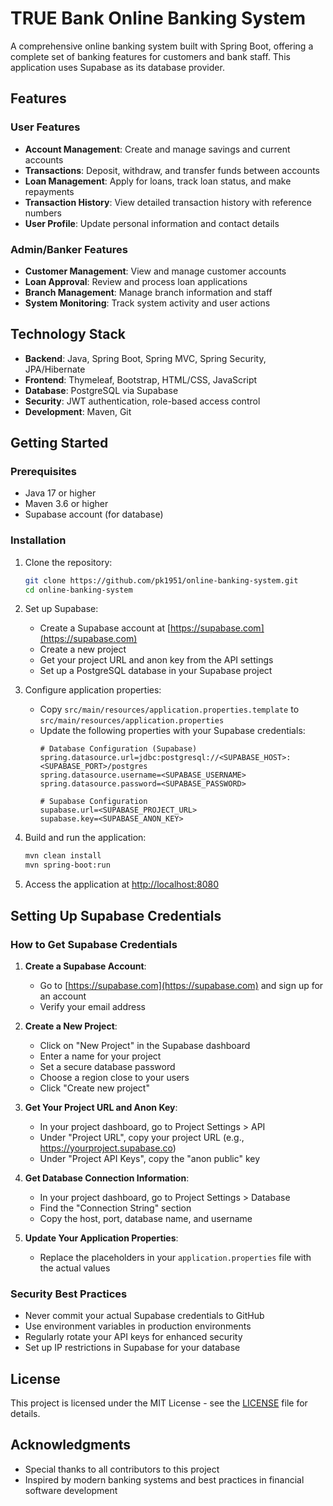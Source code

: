 # TRUE Bank Online Banking System

A comprehensive online banking system built with Spring Boot, offering a complete set of banking features for customers and bank staff. This application uses Supabase as its database provider.

## Features

### User Features
- **Account Management**: Create and manage savings and current accounts
- **Transactions**: Deposit, withdraw, and transfer funds between accounts
- **Loan Management**: Apply for loans, track loan status, and make repayments
- **Transaction History**: View detailed transaction history with reference numbers
- **User Profile**: Update personal information and contact details

### Admin/Banker Features
- **Customer Management**: View and manage customer accounts
- **Loan Approval**: Review and process loan applications
- **Branch Management**: Manage branch information and staff
- **System Monitoring**: Track system activity and user actions

## Technology Stack

- **Backend**: Java, Spring Boot, Spring MVC, Spring Security, JPA/Hibernate
- **Frontend**: Thymeleaf, Bootstrap, HTML/CSS, JavaScript
- **Database**: PostgreSQL via Supabase
- **Security**: JWT authentication, role-based access control
- **Development**: Maven, Git

## Getting Started

### Prerequisites
- Java 17 or higher
- Maven 3.6 or higher
- Supabase account (for database)

### Installation

1. Clone the repository:
   ```bash
   git clone https://github.com/pk1951/online-banking-system.git
   cd online-banking-system
   ```

2. Set up Supabase:
   - Create a Supabase account at [https://supabase.com](https://supabase.com)
   - Create a new project
   - Get your project URL and anon key from the API settings
   - Set up a PostgreSQL database in your Supabase project

3. Configure application properties:
   - Copy `src/main/resources/application.properties.template` to `src/main/resources/application.properties`
   - Update the following properties with your Supabase credentials:
     ```properties
     # Database Configuration (Supabase)
     spring.datasource.url=jdbc:postgresql://<SUPABASE_HOST>:<SUPABASE_PORT>/postgres
     spring.datasource.username=<SUPABASE_USERNAME>
     spring.datasource.password=<SUPABASE_PASSWORD>

     # Supabase Configuration
     supabase.url=<SUPABASE_PROJECT_URL>
     supabase.key=<SUPABASE_ANON_KEY>
     ```

4. Build and run the application:
   ```bash
   mvn clean install
   mvn spring-boot:run
   ```

5. Access the application at [http://localhost:8080](http://localhost:8080)

## Setting Up Supabase Credentials

### How to Get Supabase Credentials

1. **Create a Supabase Account**:
   - Go to [https://supabase.com](https://supabase.com) and sign up for an account
   - Verify your email address

2. **Create a New Project**:
   - Click on "New Project" in the Supabase dashboard
   - Enter a name for your project
   - Set a secure database password
   - Choose a region close to your users
   - Click "Create new project"

3. **Get Your Project URL and Anon Key**:
   - In your project dashboard, go to Project Settings > API
   - Under "Project URL", copy your project URL (e.g., https://yourproject.supabase.co)
   - Under "Project API Keys", copy the "anon public" key

4. **Get Database Connection Information**:
   - In your project dashboard, go to Project Settings > Database
   - Find the "Connection String" section
   - Copy the host, port, database name, and username

5. **Update Your Application Properties**:
   - Replace the placeholders in your `application.properties` file with the actual values

### Security Best Practices

- Never commit your actual Supabase credentials to GitHub
- Use environment variables in production environments
- Regularly rotate your API keys for enhanced security
- Set up IP restrictions in Supabase for your database

## License

This project is licensed under the MIT License - see the [LICENSE](LICENSE) file for details.

## Acknowledgments

- Special thanks to all contributors to this project
- Inspired by modern banking systems and best practices in financial software development
